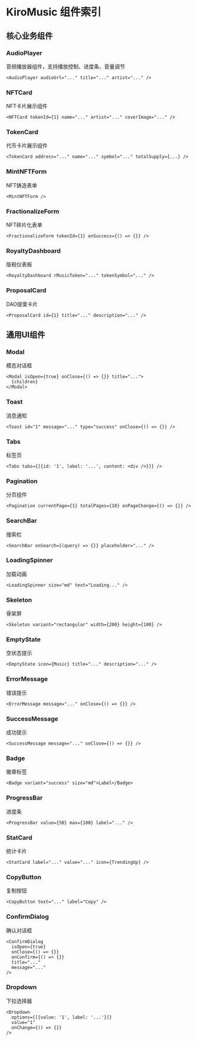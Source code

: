 # KiroMusic 组件索引

## 核心业务组件

### AudioPlayer
音频播放器组件，支持播放控制、进度条、音量调节
```tsx
<AudioPlayer audioUrl="..." title="..." artist="..." />
```

### NFTCard
NFT卡片展示组件
```tsx
<NFTCard tokenId={1} name="..." artist="..." coverImage="..." />
```

### TokenCard
代币卡片展示组件
```tsx
<TokenCard address="..." name="..." symbol="..." totalSupply={...} />
```

### MintNFTForm
NFT铸造表单
```tsx
<MintNFTForm />
```

### FractionalizeForm
NFT碎片化表单
```tsx
<FractionalizeForm tokenId={1} onSuccess={() => {}} />
```

### RoyaltyDashboard
版税仪表板
```tsx
<RoyaltyDashboard rMusicToken="..." tokenSymbol="..." />
```

### ProposalCard
DAO提案卡片
```tsx
<ProposalCard id={1} title="..." description="..." />
```

## 通用UI组件

### Modal
模态对话框
```tsx
<Modal isOpen={true} onClose={() => {}} title="...">
  {children}
</Modal>
```

### Toast
消息通知
```tsx
<Toast id="1" message="..." type="success" onClose={() => {}} />
```

### Tabs
标签页
```tsx
<Tabs tabs={[{id: '1', label: '...', content: <div />}]} />
```

### Pagination
分页组件
```tsx
<Pagination currentPage={1} totalPages={10} onPageChange={() => {}} />
```

### SearchBar
搜索栏
```tsx
<SearchBar onSearch={(query) => {}} placeholder="..." />
```

### LoadingSpinner
加载动画
```tsx
<LoadingSpinner size="md" text="Loading..." />
```

### Skeleton
骨架屏
```tsx
<Skeleton variant="rectangular" width={200} height={100} />
```

### EmptyState
空状态提示
```tsx
<EmptyState icon={Music} title="..." description="..." />
```

### ErrorMessage
错误提示
```tsx
<ErrorMessage message="..." onClose={() => {}} />
```

### SuccessMessage
成功提示
```tsx
<SuccessMessage message="..." onClose={() => {}} />
```

### Badge
徽章标签
```tsx
<Badge variant="success" size="md">Label</Badge>
```

### ProgressBar
进度条
```tsx
<ProgressBar value={50} max={100} label="..." />
```

### StatCard
统计卡片
```tsx
<StatCard label="..." value="..." icon={TrendingUp} />
```

### CopyButton
复制按钮
```tsx
<CopyButton text="..." label="Copy" />
```

### ConfirmDialog
确认对话框
```tsx
<ConfirmDialog
  isOpen={true}
  onClose={() => {}}
  onConfirm={() => {}}
  title="..."
  message="..."
/>
```

### Dropdown
下拉选择器
```tsx
<Dropdown
  options={[{value: '1', label: '...'}]}
  value="1"
  onChange={() => {}}
/>
```
